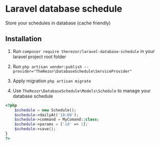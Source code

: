 # Laravel database schedule
Store your schedules in database (cache friendly)

## Installation

1) Run ```composer require therezor/laravel-database-schedule``` in your laravel project root folder

2) Run ```php artisan vendor:publish --provider="TheRezor\DatabaseSchedule\ServiceProvider"```

3) Apply migration ```php artisan migrate```

4) Use `TheRezor\DatabaseSchedule\Models\Schedule` to manage your database schedule

```php
<?php
    $schedule = new Schedule();
    $schedule->dailyAt('18:00');
    $schedule->command = MyComand::class;
    $schedule->params = ['id' => 1];
    $schedule->save();
}
?>
```
